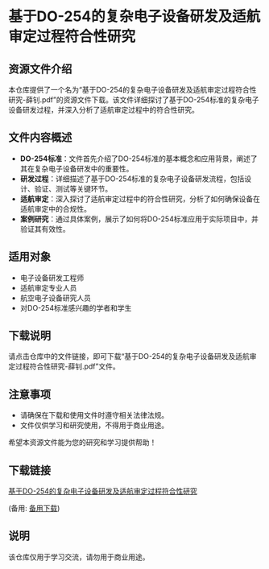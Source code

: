 # 基于DO-254的复杂电子设备研发及适航审定过程符合性研究

## 资源文件介绍

本仓库提供了一个名为“基于DO-254的复杂电子设备研发及适航审定过程符合性研究-薛钊.pdf”的资源文件下载。该文件详细探讨了基于DO-254标准的复杂电子设备研发过程，并深入分析了适航审定过程中的符合性研究。

## 文件内容概述

- **DO-254标准**：文件首先介绍了DO-254标准的基本概念和应用背景，阐述了其在复杂电子设备研发中的重要性。
- **研发过程**：详细描述了基于DO-254标准的复杂电子设备研发流程，包括设计、验证、测试等关键环节。
- **适航审定**：深入探讨了适航审定过程中的符合性研究，分析了如何确保设备在适航审定中的合规性。
- **案例研究**：通过具体案例，展示了如何将DO-254标准应用于实际项目中，并验证其有效性。

## 适用对象

- 电子设备研发工程师
- 适航审定专业人员
- 航空电子设备研究人员
- 对DO-254标准感兴趣的学者和学生

## 下载说明

请点击仓库中的文件链接，即可下载“基于DO-254的复杂电子设备研发及适航审定过程符合性研究-薛钊.pdf”文件。

## 注意事项

- 请确保在下载和使用文件时遵守相关法律法规。
- 文件仅供学习和研究使用，不得用于商业用途。

希望本资源文件能为您的研究和学习提供帮助！

## 下载链接
[基于DO-254的复杂电子设备研发及适航审定过程符合性研究](https://pan.quark.cn/s/4d140131dd5b) 

(备用: [备用下载](https://pan.baidu.com/s/1qZ3Xwbkj5HBQlBv1v75dGA?pwd=1234))

## 说明

该仓库仅用于学习交流，请勿用于商业用途。
